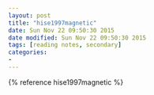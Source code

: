 ```yaml
---
layout: post
title: "hise1997magnetic"
date: Sun Nov 22 09:50:30 2015
date modified: Sun Nov 22 09:50:30 2015
tags: [reading notes, secondary]
categories:
-
---
```


{% reference hise1997magnetic %}



